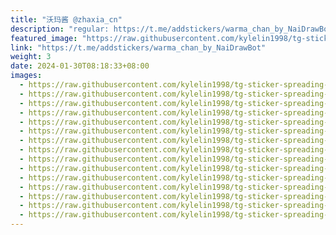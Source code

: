 ```yaml
---
title: "沃玛酱 @zhaxia_cn"
description: "regular: https://t.me/addstickers/warma_chan_by_NaiDrawBot"
featured_image: "https://raw.githubusercontent.com/kylelin1998/tg-sticker-spreading-worldwide-images/main/img/8ea3212c-ca7c-48bc-a6ee-b6074fb4a333.jpg"
link: "https://t.me/addstickers/warma_chan_by_NaiDrawBot"
weight: 3
date: 2024-01-30T08:18:33+08:00
images:
  - https://raw.githubusercontent.com/kylelin1998/tg-sticker-spreading-worldwide-images/main/img/8ea3212c-ca7c-48bc-a6ee-b6074fb4a333.jpg
  - https://raw.githubusercontent.com/kylelin1998/tg-sticker-spreading-worldwide-images/main/img/86d80ce9-0f0e-4eaf-9309-02bf3690421f.jpg
  - https://raw.githubusercontent.com/kylelin1998/tg-sticker-spreading-worldwide-images/main/img/dd4dc5eb-010a-4115-952d-38073b0b2a4d.jpg
  - https://raw.githubusercontent.com/kylelin1998/tg-sticker-spreading-worldwide-images/main/img/3d16b708-4637-4c39-85aa-9c37e102d8b8.jpg
  - https://raw.githubusercontent.com/kylelin1998/tg-sticker-spreading-worldwide-images/main/img/32df592b-f675-4669-9bdb-b55386642a54.jpg
  - https://raw.githubusercontent.com/kylelin1998/tg-sticker-spreading-worldwide-images/main/img/9ed5a7db-d6ac-4112-afab-c67546170eee.jpg
  - https://raw.githubusercontent.com/kylelin1998/tg-sticker-spreading-worldwide-images/main/img/2ccd41c9-28ed-4af2-b02e-285e11c590a5.jpg
  - https://raw.githubusercontent.com/kylelin1998/tg-sticker-spreading-worldwide-images/main/img/109f61ff-4b2b-43eb-ba1a-83112c906a4e.jpg
  - https://raw.githubusercontent.com/kylelin1998/tg-sticker-spreading-worldwide-images/main/img/12fddb04-2831-453a-8858-5e774d5ddbf5.jpg
  - https://raw.githubusercontent.com/kylelin1998/tg-sticker-spreading-worldwide-images/main/img/1d82ca06-dd6b-4feb-9700-9c36f3b97766.jpg
  - https://raw.githubusercontent.com/kylelin1998/tg-sticker-spreading-worldwide-images/main/img/9d2b5eef-5d4b-48c9-8364-41777a268662.jpg
  - https://raw.githubusercontent.com/kylelin1998/tg-sticker-spreading-worldwide-images/main/img/dd7e1f4a-e836-4098-96ee-c6d75c3fd7b9.jpg
  - https://raw.githubusercontent.com/kylelin1998/tg-sticker-spreading-worldwide-images/main/img/99bd833b-b988-4e96-8256-4b9d8842c2ce.jpg
  - https://raw.githubusercontent.com/kylelin1998/tg-sticker-spreading-worldwide-images/main/img/3de8be2b-0179-47c3-a0f4-52b087a07241.jpg
  - https://raw.githubusercontent.com/kylelin1998/tg-sticker-spreading-worldwide-images/main/img/97e1bcf2-f549-418c-a470-78a721ada158.jpg
---
```

